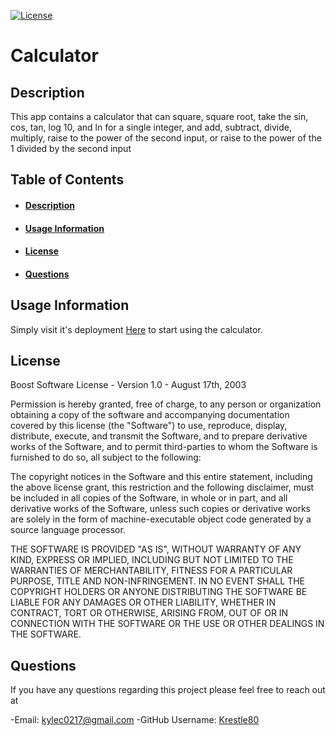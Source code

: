 [![License](https://img.shields.io/badge/License-Boost%201.0-lightblue.svg)](https://www.boost.org/LICENSE_1_0.txt) 
# Calculator
## Description
This app contains a calculator that can square, square root, take the sin, cos, tan, log 10, and ln for a single integer, and add, subtract, divide, multiply, raise to the power of the second input, or raise to the power of the 1 divided by the second input
## Table of Contents
- #### [Description](##-description)
- #### [Usage Information](##-usage-information)
- #### [License](##-license)
- #### [Questions](##-questions)

## Usage Information
Simply visit it's deployment  [Here](https://krestle80.github.io/calculatorApp/) to start using the calculator.
## License
Boost Software License - Version 1.0 - August 17th, 2003
 
 Permission is hereby granted, free of charge, to any person or organization
 obtaining a copy of the software and accompanying documentation covered by
 this license (the "Software") to use, reproduce, display, distribute,
 execute, and transmit the Software, and to prepare derivative works of the
 Software, and to permit third-parties to whom the Software is furnished to
 do so, all subject to the following:
 
 The copyright notices in the Software and this entire statement, including
 the above license grant, this restriction and the following disclaimer,
 must be included in all copies of the Software, in whole or in part, and
 all derivative works of the Software, unless such copies or derivative
 works are solely in the form of machine-executable object code generated by
 a source language processor.
 
 THE SOFTWARE IS PROVIDED "AS IS", WITHOUT WARRANTY OF ANY KIND, EXPRESS OR
 IMPLIED, INCLUDING BUT NOT LIMITED TO THE WARRANTIES OF MERCHANTABILITY,
 FITNESS FOR A PARTICULAR PURPOSE, TITLE AND NON-INFRINGEMENT. IN NO EVENT
 SHALL THE COPYRIGHT HOLDERS OR ANYONE DISTRIBUTING THE SOFTWARE BE LIABLE
 FOR ANY DAMAGES OR OTHER LIABILITY, WHETHER IN CONTRACT, TORT OR OTHERWISE,
 ARISING FROM, OUT OF OR IN CONNECTION WITH THE SOFTWARE OR THE USE OR OTHER
 DEALINGS IN THE SOFTWARE.
## Questions
If you have any questions regarding this project please feel free to reach out at 

-Email: kylec0217@gmail.com 
-GitHub Username: [Krestle80](https://github.com/krestle80) 